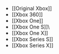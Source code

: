 - [[Original Xbox]]
- [[Xbox 360]]
- [[Xbox One]]
- [[Xbox One S]]\
- [[Xbox One X]]
- [[Xbox  Series S]]
- [[Xbox Series X]]